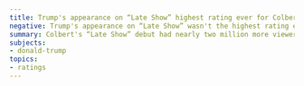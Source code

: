 ```yaml
---
title: Trump's appearance on “Late Show” highest rating ever for Colbert
negative: Trump's appearance on “Late Show” wasn't the highest rating ever for Colbert
summary: Colbert's “Late Show” debut had nearly two million more viewers.
subjects:
- donald-trump
topics:
- ratings
---
```

